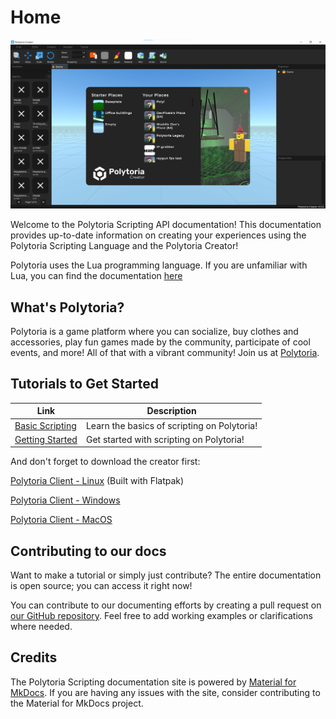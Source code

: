 # Home

![Polytoria Creator](assets/interface/startup.png)

Welcome to the Polytoria Scripting API documentation! This documentation provides up-to-date information on creating your experiences using the Polytoria Scripting Language and the Polytoria Creator!

Polytoria uses the Lua programming language. If you are unfamiliar with Lua, you can find the documentation [here](https://www.lua.org/manual/5.2/)

## What's Polytoria?
Polytoria is a game platform where you can socialize, buy clothes and accessories, play fun games made by the community, participate of cool events, and more! All of that with a vibrant community! Join us at [Polytoria](https://polytoria.com/).

## Tutorials to Get Started

| Link                                                        | Description                                 |
| ----------------------------------------------------------- | ------------------------------------------- |
| [Basic Scripting](tutorials/basic-scripting/) | Learn the basics of scripting on Polytoria! |
| [Getting Started](tutorials/getting-started/) | Get started with scripting on Polytoria!    |

And don't forget to download the creator first:

[Polytoria Client - Linux](https://polytoria.com/places/downloads/linux) (Built with Flatpak)

[Polytoria Client - Windows](https://polytoria.com/places/downloads/windows)

[Polytoria Client - MacOS](https://polytoria.com/places/downloads/windows)

## Contributing to our docs

Want to make a tutorial or simply just contribute? The entire documentation is open source; you can access it right now!

You can contribute to our documenting efforts by creating a pull request on [our GitHub repository](https://github.com/StarmanTheGamer/poly-newdocs). Feel free to add working examples or clarifications where needed.

## Credits

The Polytoria Scripting documentation site is powered by [Material for MkDocs](https://squidfunk.github.io/mkdocs-material/). If you are having any issues with the site, consider contributing to the Material for MkDocs project.
